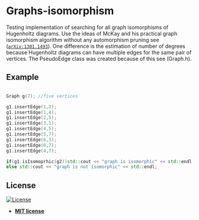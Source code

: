 # Graphs-isomorphism

Testing implementation of searching for all graph isomorphisms of Hugenholtz diagrams.
Use the ideas of McKay and his practical graph isomorphism algorithm without any automorphism pruning
see (<a href="https://arxiv.org/pdf/1301.1493.pdf" target="_blank">`arXiv:1301.1493`</a>).
One difference is the estimation of number of degrees because Hugenholtz diagrams can have multiple edges for the same
pair of vertices. The PseudoEdge class was created because of this see (Graph.h).

## Example 

```c++

Graph g(7); //five vertices

g1.insertEdge(1,2);
g1.insertEdge(1,4);
g1.insertEdge(2,5);
g1.insertEdge(3,1);
g1.insertEdge(4,5);
g1.insertEdge(5,7);
g1.insertEdge(6,3);
g1.insertEdge(6,7);
g1.insertEdge(4,7);

if(g1.isIsomoprhic(g2))std::cout << "graph is isomorphic" << std::endl;
else std::cout << "graph is not isomorphic" << std::endl;
```

## License

[![License](http://img.shields.io/:license-mit-blue.svg?style=flat-square)](http://badges.mit-license.org)

- **[MIT license](http://opensource.org/licenses/mit-license.php)**
